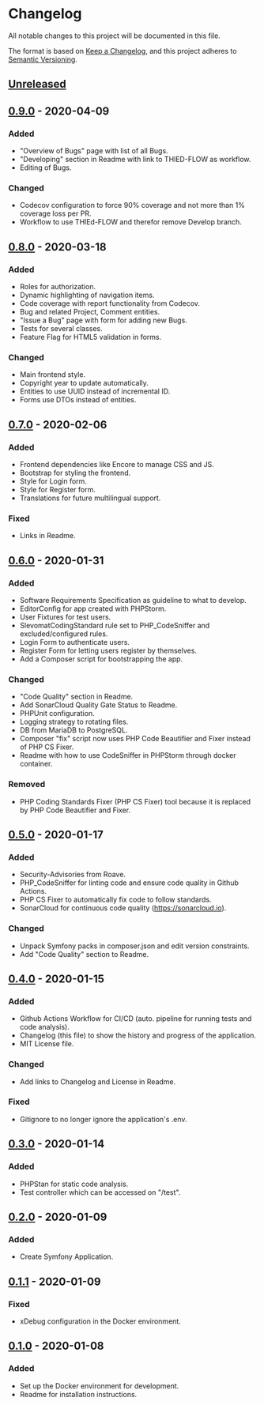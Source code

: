 # Changelog

All notable changes to this project will be documented in this file.

The format is based on [Keep a Changelog](https://keepachangelog.com/en/1.0.0/),
and this project adheres to [Semantic Versioning](https://semver.org/spec/v2.0.0.html).

## [Unreleased]

## [0.9.0] - 2020-04-09

### Added

- "Overview of Bugs" page with list of all Bugs.
- "Developing" section in Readme with link to THlED-FLOW as workflow.
- Editing of Bugs.

### Changed

- Codecov configuration to force 90% coverage and not more than 1% coverage loss per PR.
- Workflow to use THlEd-FLOW and therefor remove Develop branch.

## [0.8.0] - 2020-03-18

### Added

- Roles for authorization.
- Dynamic highlighting of navigation items.
- Code coverage with report functionality from Codecov.
- Bug and related Project, Comment entities.
- "Issue a Bug" page with form for adding new Bugs.
- Tests for several classes.
- Feature Flag for HTML5 validation in forms.

### Changed

- Main frontend style.
- Copyright year to update automatically.
- Entities to use UUID instead of incremental ID.
- Forms use DTOs instead of entities.

## [0.7.0] - 2020-02-06

### Added

- Frontend dependencies like Encore to manage CSS and JS.
- Bootstrap for styling the frontend.
- Style for Login form.
- Style for Register form.
- Translations for future multilingual support.

### Fixed

- Links in Readme.

## [0.6.0] - 2020-01-31

### Added

- Software Requirements Specification as guideline to what to develop.
- EditorConfig for app created with PHPStorm.
- User Fixtures for test users.
- SlevomatCodingStandard rule set to PHP_CodeSniffer and excluded/configured rules.
- Login Form to authenticate users.
- Register Form for letting users register by themselves.
- Add a Composer script for bootstrapping the app.

### Changed

- "Code Quality" section in Readme.
- Add SonarCloud Quality Gate Status to Readme.
- PHPUnit configuration.
- Logging strategy to rotating files.
- DB from MariaDB to PostgreSQL.
- Composer "fix" script now uses PHP Code Beautifier and Fixer instead of PHP CS Fixer.
- Readme with how to use CodeSniffer in PHPStorm through docker container.

### Removed

- PHP Coding Standards Fixer (PHP CS Fixer) tool because it is replaced by PHP Code Beautifier and Fixer.

## [0.5.0] - 2020-01-17

### Added

- Security-Advisories from Roave.
- PHP_CodeSniffer for linting code and ensure code quality in Github Actions.
- PHP CS Fixer to automatically fix code to follow standards.
- SonarCloud for continuous code quality (<https://sonarcloud.io>).

### Changed

- Unpack Symfony packs in composer.json and edit version constraints.
- Add "Code Quality" section to Readme.

## [0.4.0] - 2020-01-15

### Added

- Github Actions Workflow for CI/CD (auto. pipeline for running tests and code analysis).
- Changelog (this file) to show the history and progress of the application.
- MIT License file.

### Changed

- Add links to Changelog and License in Readme.

### Fixed

- Gitignore to no longer ignore the application's .env.

## [0.3.0] - 2020-01-14

### Added

- PHPStan for static code analysis.
- Test controller which can be accessed on "/test".

## [0.2.0] - 2020-01-09

### Added

- Create Symfony Application.

## [0.1.1] - 2020-01-09

### Fixed

- xDebug configuration in the Docker environment.

## [0.1.0] - 2020-01-08

### Added

- Set up the Docker environment for development.
- Readme for installation instructions.

[unreleased]: https://github.com/thled/thled_bugtracker/compare/v0.9.0...HEAD
[0.9.0]: https://github.com/thled/thled_bugtracker/compare/v0.8.0...v0.9.0
[0.8.0]: https://github.com/thled/thled_bugtracker/compare/v0.7.0...v0.8.0
[0.7.0]: https://github.com/thled/thled_bugtracker/compare/v0.6.0...v0.7.0
[0.6.0]: https://github.com/thled/thled_bugtracker/compare/v0.5.0...v0.6.0
[0.5.0]: https://github.com/thled/thled_bugtracker/compare/v0.4.0...v0.5.0
[0.4.0]: https://github.com/thled/thled_bugtracker/compare/v0.3.0...v0.4.0
[0.3.0]: https://github.com/thled/thled_bugtracker/compare/v0.2.0...v0.3.0
[0.2.0]: https://github.com/thled/thled_bugtracker/compare/v0.1.1...v0.2.0
[0.1.1]: https://github.com/thled/thled_bugtracker/compare/v0.1.0...v0.1.1
[0.1.0]: https://github.com/thled/thled_bugtracker/releases/tag/v0.1.0
